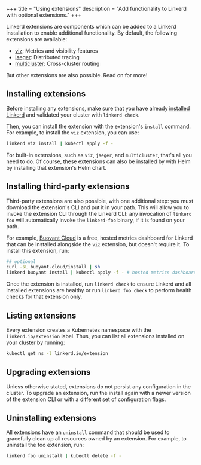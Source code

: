 +++
title = "Using extensions"
description = "Add functionality to Linkerd with optional extensions."
+++

Linkerd extensions are components which can be added to a Linkerd installation
to enable additional functionality.  By default, the following extensions are
available:

* [viz](../../features/dashboard/): Metrics and visibility features
* [jaeger](../distributed-tracing/): Distributed tracing
* [multicluster](../multicluster/): Cross-cluster routing

But other extensions are also possible. Read on for more!

## Installing extensions

Before installing any extensions, make sure that you have already [installed
Linkerd](../install/) and validated your cluster with `linkerd check`.

Then, you can install the extension with the extension's `install` command. For
example, to install the `viz` extension, you can use:

```bash
linkerd viz install | kubectl apply -f -
```

For built-in extensions, such as `viz`, `jaeger`, and `multicluster`, that's
all you need to do. Of course, these extensions can also be installed by with
Helm by installing that extension's Helm chart.

## Installing third-party extensions

Third-party extensions are also possible, with one additional step: you must
download the extension's CLI and put it in your path. This will allow you to
invoke the extension CLI through the Linkerd CLI: any invocation of `linkerd
foo` will automatically invoke the `linkerd-foo` binary, if it is found on your
path.

For example, [Buoyant Cloud](https://buoyant.io/cloud) is a free, hosted
metrics dashboard for Linkerd that can be installed alongside the `viz`
extension, but doesn't require it. To install this extension, run:

```bash
## optional
curl -sL buoyant.cloud/install | sh
linkerd buoyant install | kubectl apply -f - # hosted metrics dashboard
```

Once the extension is installed, run `linkerd check` to ensure Linkerd and all
installed extensions are healthy or run `linkerd foo check` to perform health
checks for that extension only.

## Listing extensions

Every extension creates a Kubernetes namespace with the `linkerd.io/extension`
label. Thus, you can list all extensions installed on your cluster by running:

```bash
kubectl get ns -l linkerd.io/extension
```

## Upgrading extensions

Unless otherwise stated, extensions do not persist any configuration in the
cluster.  To upgrade an extension, run the install again with a newer version
of the extension CLI or with a different set of configuration flags.

## Uninstalling extensions

All extensions have an `uninstall` command that should be used to gracefully
clean up all resources owned by an extension.  For example, to uninstall the
foo extension, run:

```bash
linkerd foo uninstall | kubectl delete -f -
```
